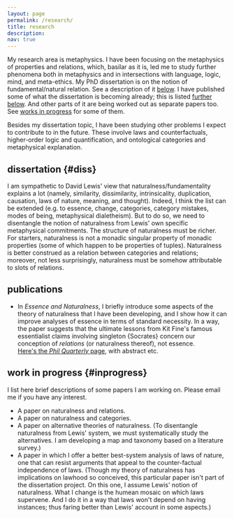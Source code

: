 ```yaml
---
layout: page
permalink: /research/
title: research
description: 
nav: true
---
```


My research area is metaphysics. I have been focusing on the
metaphysics of properties and relations, which, basilar as it is, led me
to study further phenomena both in metaphysics and in intersections with
language, logic, mind, and meta-ethics. My PhD dissertation is on the
notion of fundamental/natural relation. See a description of it [below](#diss). I have
published some of what the dissertation is becoming already; this is listed
[further below](#publications). And other parts of it are being worked
out as separate papers too. See [works in progress](#inprogress) for some of them.

Besides my dissertation topic, I have been studying other problems I expect to contribute to in the future. These involve laws and counterfactuals, higher-order logic and quantification, and ontological categories and metaphysical explanation. 

dissertation {#diss}
------------

I am sympathetic to David Lewis\' view that naturalness/fundamentality explains a lot (namely, similarity, dissimilarity, intrinsicality, duplication, causation, laws
of nature, meaning, and thought). Indeed, I think the list can be
extended (e.g. to essence, change, categories, category mistakes, 
modes of being, metaphysical dialetheism). But to do so, we need to disentangle the notion of naturalness
from Lewis\' own specific metaphysical commitments. The structure of
naturalness must be richer. For starters, naturalness is not a monadic singular property of monadic properties (some of which happen to be properties of tuples). Naturalness is better construed as a
relation between categories and relations; moreover, not less surprisingly, naturalness must be somehow attributable to slots of relations.

publications
------------

-   In *Essence and Naturalness*, I briefly introduce some aspects of
    the theory of naturalness that I have been developing, and I show
    how it can improve analyses of essence in terms of standard
    necessity. In a way, the paper suggests that the ultimate lessons
    from Kit Fine\'s famous essentialist claims involving singleton
    {Socrates} concern our conception of *relations* (or naturalness
    thereof), not essence.\
    [Here\'s the *Phil Quarterly* page](https://doi.org/10.1093/pq/pqz014), with abstract etc.

work in progress {#inprogress}
----------------

I list here brief descriptions of some papers I am working on. Please email me if you have any interest.

-   A paper on naturalness and relations.
-   A paper on naturalness and categories.
-   A paper on alternative theories of naturalness. (To disentangle
    naturalness from Lewis\' system, we must systematically study the
    alternatives. I am developing a map and taxonomy based on a
    literature survey.)
-   A paper in which I offer a better best-system analysis of laws of
    nature, one that can resist arguments that appeal to the counter-factual 
    independence of laws. (Though my theory of naturalness has implications on lawhood
    so conceived, this particular paper isn\'t part of the dissertation
    project. On this one, I assume Lewis\' notion of naturalness. What I
    change is the humean mosaic on which laws supervene. And I do it in
    a way that laws won\'t depend on having instances; thus faring
    better than Lewis\' account in some aspects.)
